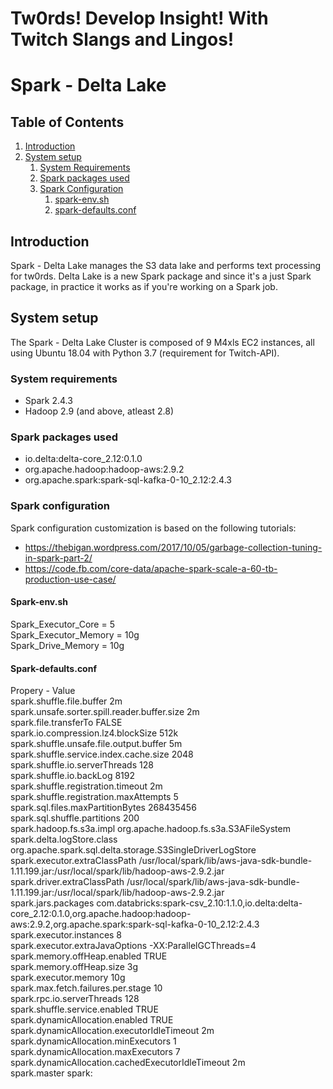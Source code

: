 # Tw0rds! Develop Insight! With Twitch Slangs and Lingos!
# Spark - Delta Lake

## Table of Contents
1. [Introduction](README.md#introduction)
1. [System setup](README.md#Potential-areas-for-extensions)
   1. [System Requirements](README.md#System-requirements)
   2. [Spark packages used](README.md#Spark-packages-used)
   3. [Spark Configuration](README.md#Spark-configuration)
      1. [spark-env.sh](README.md#Spark-env.sh)
      2. [spark-defaults.conf](README.md#spark-defaults.conf)

## Introduction  
Spark - Delta Lake manages the S3 data lake and performs text processing for tw0rds. Delta Lake is a new Spark package and since it's a just Spark package, in practice it works as if you're working on a Spark job.   

## System setup
The Spark - Delta Lake Cluster is composed of 9 M4xls EC2 instances, all using Ubuntu 18.04 with Python 3.7 (requirement for Twitch-API).

### System requirements
* Spark 2.4.3  
* Hadoop 2.9 (and above, atleast 2.8)
  
### Spark packages used
* io.delta:delta-core_2.12:0.1.0
* org.apache.hadoop:hadoop-aws:2.9.2
* org.apache.spark:spark-sql-kafka-0-10_2.12:2.4.3

### Spark configuration  
Spark configuration customization is based on the following tutorials:
* https://thebigan.wordpress.com/2017/10/05/garbage-collection-tuning-in-spark-part-2/
* https://code.fb.com/core-data/apache-spark-scale-a-60-tb-production-use-case/

#### Spark-env.sh
Spark_Executor_Core = 5  
Spark_Executor_Memory = 10g  
Spark_Drive_Memory = 10g  

#### Spark-defaults.conf
Propery - Value  
spark.shuffle.file.buffer	2m  
spark.unsafe.sorter.spill.reader.buffer.size	2m  
spark.file.transferTo	FALSE  
spark.io.compression.lz4.blockSize 512k  
spark.shuffle.unsafe.file.output.buffer	5m  
spark.shuffle.service.index.cache.size	2048  
spark.shuffle.io.serverThreads	128  
spark.shuffle.io.backLog	8192  
spark.shuffle.registration.timeout	2m  
spark.shuffle.registration.maxAttempts	5  
spark.sql.files.maxPartitionBytes	268435456  
spark.sql.shuffle.partitions	200  
spark.hadoop.fs.s3a.impl	org.apache.hadoop.fs.s3a.S3AFileSystem  
spark.delta.logStore.class	org.apache.spark.sql.delta.storage.S3SingleDriverLogStore  
spark.executor.extraClassPath	/usr/local/spark/lib/aws-java-sdk-bundle-1.11.199.jar:/usr/local/spark/lib/hadoop-aws-2.9.2.jar  
spark.driver.extraClassPath	/usr/local/spark/lib/aws-java-sdk-bundle-1.11.199.jar:/usr/local/spark/lib/hadoop-aws-2.9.2.jar  
spark.jars.packages	com.databricks:spark-csv_2.10:1.1.0,io.delta:delta-core_2.12:0.1.0,org.apache.hadoop:hadoop-aws:2.9.2,org.apache.spark:spark-sql-kafka-0-10_2.12:2.4.3  
spark.executor.instances	8  
spark.executor.extraJavaOptions	-XX:ParallelGCThreads=4  
spark.memory.offHeap.enabled	TRUE  
spark.memory.offHeap.size	3g  
spark.executor.memory	10g  
spark.max.fetch.failures.per.stage	10  
spark.rpc.io.serverThreads	128  
spark.shuffle.service.enabled	TRUE  
spark.dynamicAllocation.enabled	TRUE  
spark.dynamicAllocation.executorIdleTimeout	2m  
spark.dynamicAllocation.minExecutors	1  
spark.dynamicAllocation.maxExecutors	7  
spark.dynamicAllocation.cachedExecutorIdleTimeout	2m  
spark.master	spark:<ip address>
